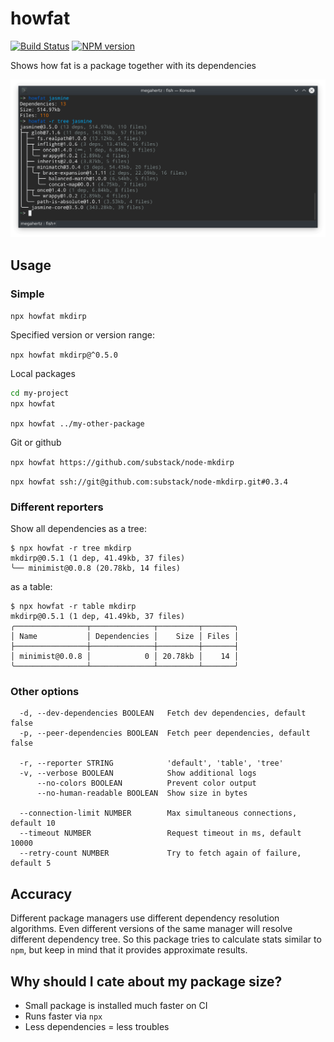 # howfat
[![Build Status](https://travis-ci.org/megahertz/howfat.svg?branch=master)](https://travis-ci.org/megahertz/howfat)
[![NPM version](https://badge.fury.io/js/howfat.svg)](https://badge.fury.io/js/howfat)

Shows how fat is a package together with its dependencies

![howfat](docs/screenshot.png)

## Usage

### Simple

`npx howfat mkdirp`

Specified version or version range:

`npx howfat mkdirp@^0.5.0`

Local packages

```bash
cd my-project
npx howfat
```

`npx howfat ../my-other-package`

Git or github

`npx howfat https://github.com/substack/node-mkdirp`

`npx howfat ssh://git@github.com:substack/node-mkdirp.git#0.3.4`

### Different reporters

Show all dependencies as a tree:

```
$ npx howfat -r tree mkdirp
mkdirp@0.5.1 (1 dep, 41.49kb, 37 files)
╰── minimist@0.0.8 (20.78kb, 14 files)
```

as a table:

```
$ npx howfat -r table mkdirp
mkdirp@0.5.1 (1 dep, 41.49kb, 37 files)
╭────────────────┬──────────────┬─────────┬───────╮
│ Name           │ Dependencies │    Size │ Files │
├────────────────┼──────────────┼─────────┼───────┤
│ minimist@0.0.8 │            0 │ 20.78kb │    14 │
╰────────────────┴──────────────┴─────────┴───────╯
```

### Other options

```
  -d, --dev-dependencies BOOLEAN   Fetch dev dependencies, default false
  -p, --peer-dependencies BOOLEAN  Fetch peer dependencies, default false
  
  -r, --reporter STRING            'default', 'table', 'tree'
  -v, --verbose BOOLEAN            Show additional logs
      --no-colors BOOLEAN          Prevent color output
      --no-human-readable BOOLEAN  Show size in bytes 
  
  --connection-limit NUMBER        Max simultaneous connections, default 10
  --timeout NUMBER                 Request timeout in ms, default 10000
  --retry-count NUMBER             Try to fetch again of failure, default 5
```

## Accuracy

Different package managers use different dependency resolution algorithms. Even
different versions of the same manager will resolve different dependency tree.
So this package tries to calculate stats similar to `npm`, but keep in mind that
it provides approximate results.

## Why should I cate about my package size?

- Small package is installed much faster on CI
- Runs faster via `npx`
- Less dependencies = less troubles
